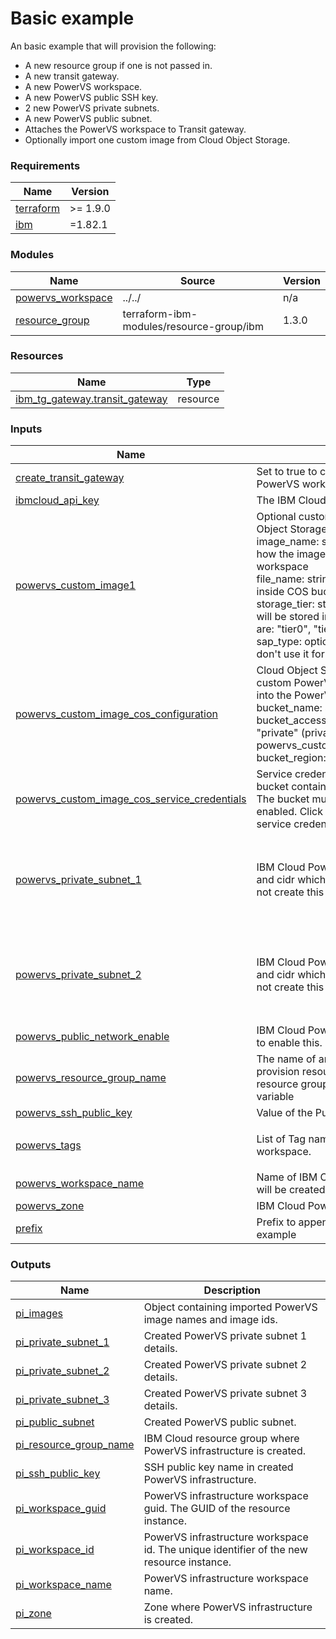# Basic example

An basic example that will provision the following:
- A new resource group if one is not passed in.
- A new transit gateway.
- A new PowerVS workspace.
- A new PowerVS public SSH key.
- 2 new PowerVS private subnets.
- A new PowerVS public subnet.
- Attaches the PowerVS workspace to Transit gateway.
- Optionally import one custom image from Cloud Object Storage.

<!-- BEGINNING OF PRE-COMMIT-TERRAFORM DOCS HOOK -->
### Requirements

| Name | Version |
|------|---------|
| <a name="requirement_terraform"></a> [terraform](#requirement\_terraform) | >= 1.9.0 |
| <a name="requirement_ibm"></a> [ibm](#requirement\_ibm) | =1.82.1 |

### Modules

| Name | Source | Version |
|------|--------|---------|
| <a name="module_powervs_workspace"></a> [powervs\_workspace](#module\_powervs\_workspace) | ../../ | n/a |
| <a name="module_resource_group"></a> [resource\_group](#module\_resource\_group) | terraform-ibm-modules/resource-group/ibm | 1.3.0 |

### Resources

| Name | Type |
|------|------|
| [ibm_tg_gateway.transit_gateway](https://registry.terraform.io/providers/IBM-Cloud/ibm/1.82.1/docs/resources/tg_gateway) | resource |

### Inputs

| Name | Description | Type | Default | Required |
|------|-------------|------|---------|:--------:|
| <a name="input_create_transit_gateway"></a> [create\_transit\_gateway](#input\_create\_transit\_gateway) | Set to true to create a Transit Gateway for the PowerVS workspace and attach it. | `bool` | `true` | no |
| <a name="input_ibmcloud_api_key"></a> [ibmcloud\_api\_key](#input\_ibmcloud\_api\_key) | The IBM Cloud API Key | `string` | n/a | yes |
| <a name="input_powervs_custom_image1"></a> [powervs\_custom\_image1](#input\_powervs\_custom\_image1) | Optional custom image to import from Cloud Object Storage into PowerVS workspace.<br/>      image\_name: string, must be unique image name how the image will be named inside PowerVS workspace<br/>      file\_name: string, full file name of the image inside COS bucket<br/>      storage\_tier: string, storage tier which the image will be stored in after import. Supported values are: "tier0", "tier1", "tier3", "tier5k".<br/>      sap\_type: optional string, "Hana", "Netweaver", don't use it for non-SAP image. | <pre>object({<br/>    image_name   = string<br/>    file_name    = string<br/>    storage_tier = string<br/>    sap_type     = optional(string)<br/>  })</pre> | `null` | no |
| <a name="input_powervs_custom_image_cos_configuration"></a> [powervs\_custom\_image\_cos\_configuration](#input\_powervs\_custom\_image\_cos\_configuration) | Cloud Object Storage bucket containing the custom PowerVS images. Images will be imported into the PowerVS Workspace.<br/>      bucket\_name: string, name of the COS bucket<br/>      bucket\_access: string, possible values: "public", "private" (private requires powervs\_custom\_image\_cos\_service\_credentials)<br/>      bucket\_region: string, COS bucket region | <pre>object({<br/>    bucket_name   = string<br/>    bucket_access = string<br/>    bucket_region = string<br/>  })</pre> | `null` | no |
| <a name="input_powervs_custom_image_cos_service_credentials"></a> [powervs\_custom\_image\_cos\_service\_credentials](#input\_powervs\_custom\_image\_cos\_service\_credentials) | Service credentials for the Cloud Object Storage bucket containing the custom PowerVS images. The bucket must have HMAC credentials enabled. Click [here](https://cloud.ibm.com/docs/cloud-object-storage?topic=cloud-object-storage-service-credentials) for a json example of a service credential. | `string` | `null` | no |
| <a name="input_powervs_private_subnet_1"></a> [powervs\_private\_subnet\_1](#input\_powervs\_private\_subnet\_1) | IBM Cloud PowerVS first private subnet name and cidr which will be created. Set value to null to not create this subnet. | <pre>object({<br/>    name          = string<br/>    cidr          = string<br/>    advertise     = optional(string)<br/>    arp_broadcast = optional(string)<br/>  })</pre> | <pre>{<br/>  "cidr": "10.51.0.0/24",<br/>  "name": "sub_1"<br/>}</pre> | no |
| <a name="input_powervs_private_subnet_2"></a> [powervs\_private\_subnet\_2](#input\_powervs\_private\_subnet\_2) | IBM Cloud PowerVS second private subnet name and cidr which will be created. Set value to null to not create this subnet. | <pre>object({<br/>    name          = string<br/>    cidr          = string<br/>    advertise     = optional(string)<br/>    arp_broadcast = optional(string)<br/>  })</pre> | <pre>{<br/>  "cidr": "10.53.0.0/24",<br/>  "name": "sub_2"<br/>}</pre> | no |
| <a name="input_powervs_public_network_enable"></a> [powervs\_public\_network\_enable](#input\_powervs\_public\_network\_enable) | IBM Cloud PowerVS Public Network. Set to true to enable this. | `bool` | `false` | no |
| <a name="input_powervs_resource_group_name"></a> [powervs\_resource\_group\_name](#input\_powervs\_resource\_group\_name) | The name of an existing resource group to provision resources in to. If not set a new resource group will be created using the prefix variable | `string` | `null` | no |
| <a name="input_powervs_ssh_public_key"></a> [powervs\_ssh\_public\_key](#input\_powervs\_ssh\_public\_key) | Value of the Public SSH key to create. | `string` | n/a | yes |
| <a name="input_powervs_tags"></a> [powervs\_tags](#input\_powervs\_tags) | List of Tag names for IBM Cloud PowerVS workspace. | `list(string)` | <pre>[<br/>  "pi-basic"<br/>]</pre> | no |
| <a name="input_powervs_workspace_name"></a> [powervs\_workspace\_name](#input\_powervs\_workspace\_name) | Name of IBM Cloud PowerVS workspace which will be created. | `string` | `"powervs-workspace"` | no |
| <a name="input_powervs_zone"></a> [powervs\_zone](#input\_powervs\_zone) | IBM Cloud PowerVS zone. | `string` | n/a | yes |
| <a name="input_prefix"></a> [prefix](#input\_prefix) | Prefix to append to all resources created by this example | `string` | n/a | yes |

### Outputs

| Name | Description |
|------|-------------|
| <a name="output_pi_images"></a> [pi\_images](#output\_pi\_images) | Object containing imported PowerVS image names and image ids. |
| <a name="output_pi_private_subnet_1"></a> [pi\_private\_subnet\_1](#output\_pi\_private\_subnet\_1) | Created PowerVS private subnet 1 details. |
| <a name="output_pi_private_subnet_2"></a> [pi\_private\_subnet\_2](#output\_pi\_private\_subnet\_2) | Created PowerVS private subnet 2 details. |
| <a name="output_pi_private_subnet_3"></a> [pi\_private\_subnet\_3](#output\_pi\_private\_subnet\_3) | Created PowerVS private subnet 3 details. |
| <a name="output_pi_public_subnet"></a> [pi\_public\_subnet](#output\_pi\_public\_subnet) | Created PowerVS public subnet. |
| <a name="output_pi_resource_group_name"></a> [pi\_resource\_group\_name](#output\_pi\_resource\_group\_name) | IBM Cloud resource group where PowerVS infrastructure is created. |
| <a name="output_pi_ssh_public_key"></a> [pi\_ssh\_public\_key](#output\_pi\_ssh\_public\_key) | SSH public key name in created PowerVS infrastructure. |
| <a name="output_pi_workspace_guid"></a> [pi\_workspace\_guid](#output\_pi\_workspace\_guid) | PowerVS infrastructure workspace guid. The GUID of the resource instance. |
| <a name="output_pi_workspace_id"></a> [pi\_workspace\_id](#output\_pi\_workspace\_id) | PowerVS infrastructure workspace id. The unique identifier of the new resource instance. |
| <a name="output_pi_workspace_name"></a> [pi\_workspace\_name](#output\_pi\_workspace\_name) | PowerVS infrastructure workspace name. |
| <a name="output_pi_zone"></a> [pi\_zone](#output\_pi\_zone) | Zone where PowerVS infrastructure is created. |
<!-- END OF PRE-COMMIT-TERRAFORM DOCS HOOK -->
